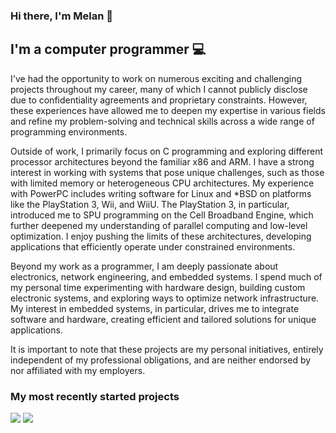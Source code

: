### Hi there, I'm Melan 👋


## I'm a computer programmer :computer:

I've had the opportunity to work on numerous exciting and challenging projects throughout my career, many of which I cannot publicly disclose due to confidentiality agreements and proprietary constraints. However, these experiences have allowed me to deepen my expertise in various fields and refine my problem-solving and technical skills across a wide range of programming environments.

Outside of work, I primarily focus on C programming and exploring different processor architectures beyond the familiar x86 and ARM. I have a strong interest in working with systems that pose unique challenges, such as those with limited memory or heterogeneous CPU architectures. My experience with PowerPC includes writing software for Linux and *BSD on platforms like the PlayStation 3, Wii, and WiiU. The PlayStation 3, in particular, introduced me to SPU programming on the Cell Broadband Engine, which further deepened my understanding of parallel computing and low-level optimization. I enjoy pushing the limits of these architectures, developing applications that efficiently operate under constrained environments.

Beyond my work as a programmer, I am deeply passionate about electronics, network engineering, and embedded systems. I spend much of my personal time experimenting with hardware design, building custom electronic systems, and exploring ways to optimize network infrastructure. My interest in embedded systems, in particular, drives me to integrate software and hardware, creating efficient and tailored solutions for unique applications.

It is important to note that these projects are my personal initiatives, entirely independent of my professional obligations, and are neither endorsed by nor affiliated with my employers.

### My most recently started projects

[![](https://github-readme-stats.vercel.app/api/pin/?username=melanj&repo=looking-glass)](https://github.com/melanj/looking-glass) 
[![](https://github-readme-stats.vercel.app/api/pin/?username=melanj&repo=glade-gen)](https://github.com/melanj/glade-gen)


<!--
**melanj/melanj** is a ✨ _special_ ✨ repository because its `README.md` (this file) appears on your GitHub profile.

Here are some ideas to get you started:

- 🔭 I’m currently working on ...
- 🌱 I’m currently learning ...
- 👯 I’m looking to collaborate on ...
- 🤔 I’m looking for help with ...
- 💬 Ask me about ...
- 📫 How to reach me: ...
- 😄 Pronouns: ...
- ⚡ Fun fact: ...
-->
